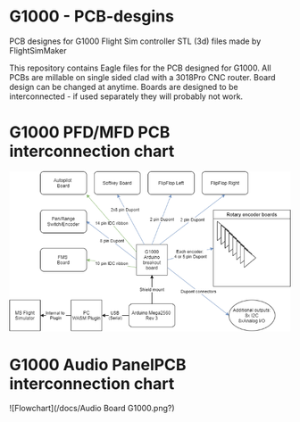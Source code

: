# G1000 - PCB-desgins
PCB designes for G1000 Flight Sim controller STL (3d) files made by FlightSimMaker

This repository contains Eagle files for the PCB designed for G1000. All PCBs are millable on single sided clad with a 3018Pro CNC router.
Board design can be changed at anytime.
Boards are designed to be interconnected - if used separately they will probably not work.

# G1000 PFD/MFD PCB interconnection chart

![Flowchart](/docs/G1000%20connection%20chart.png?)

# G1000 Audio PanelPCB interconnection chart

![Flowchart](/docs/Audio Board G1000.png?)
